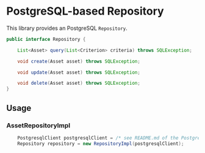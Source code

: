 # PostgreSQL-based Repository

This library provides an PostgreSQL `Repository`.

```java
public interface Repository {

    List<Asset> query(List<Criterion> criteria) throws SQLException;

    void create(Asset asset) throws SQLException;

    void update(Asset asset) throws SQLException;

    void delete(Asset asset) throws SQLException;
}
```

## Usage

### AssetRepositoryImpl

```java
    PostgresqlClient postgresqlClient = /* see README.md of the PostgresqlClient */
    Repository repository = new RepositoryImpl(postgresqlClient);
```
